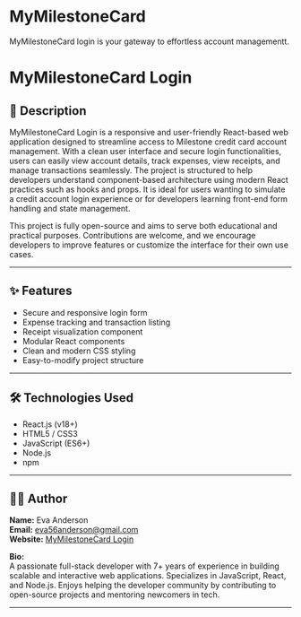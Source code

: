 # MyMilestoneCard
MyMilestoneCard login is your gateway to effortless account managementt.
# MyMilestoneCard Login

## 📌 Description

MyMilestoneCard Login is a responsive and user-friendly React-based web application designed to streamline access to Milestone credit card account management. With a clean user interface and secure login functionalities, users can easily view account details, track expenses, view receipts, and manage transactions seamlessly. The project is structured to help developers understand component-based architecture using modern React practices such as hooks and props. It is ideal for users wanting to simulate a credit account login experience or for developers learning front-end form handling and state management.

This project is fully open-source and aims to serve both educational and practical purposes. Contributions are welcome, and we encourage developers to improve features or customize the interface for their own use cases.

---

## ✨ Features

- Secure and responsive login form
- Expense tracking and transaction listing
- Receipt visualization component
- Modular React components
- Clean and modern CSS styling
- Easy-to-modify project structure

---

## 🛠 Technologies Used

- React.js (v18+)
- HTML5 / CSS3
- JavaScript (ES6+)
- Node.js
- npm

---

## 👨‍💻 Author

**Name:** Eva Anderson  
**Email:** eva56anderson@gmail.com  
**Website:**  [MyMilestoneCard Login](https://www.mymileestonecard.com)

**Bio:**  
A passionate full-stack developer with 7+ years of experience in building scalable and interactive web applications. Specializes in JavaScript, React, and Node.js. Enjoys helping the developer community by contributing to open-source projects and mentoring newcomers in tech.

---


